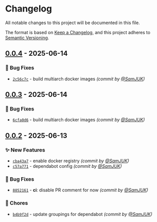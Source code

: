 # Changelog
All notable changes to this project will be documented in this file.

The format is based on [Keep a Changelog](https://keepachangelog.com/en/1.0.0/),
and this project adheres to [Semantic Versioning](https://semver.org/spec/v2.0.0.html).


## [0.0.4] - 2025-06-14
### :bug: Bug Fixes
- [`2c56c7c`](https://github.com/SamJUK/google-index-checker/commit/2c56c7c7eed33b40d820257e355fa25fbef40910) - build multiarch docker images *(commit by [@SamJUK](https://github.com/SamJUK))*


## [0.0.3] - 2025-06-14
### :bug: Bug Fixes
- [`6cfa0d6`](https://github.com/SamJUK/google-index-checker/commit/6cfa0d67aeb8d4e36d5fe3cc2f9de05549b21445) - build multiarch docker images *(commit by [@SamJUK](https://github.com/SamJUK))*


## [0.0.2] - 2025-06-13
### :sparkles: New Features
- [`cba43a7`](https://github.com/SamJUK/google-index-checker/commit/cba43a7155a7c00ed8d41a00a8d1b16f712db2d0) - enable docker registry *(commit by [@SamJUK](https://github.com/SamJUK))*
- [`c57a771`](https://github.com/SamJUK/google-index-checker/commit/c57a77106539bfb253efe0afeab65b9dccc88e06) - dependabot config *(commit by [@SamJUK](https://github.com/SamJUK))*

### :bug: Bug Fixes
- [`8852161`](https://github.com/SamJUK/google-index-checker/commit/8852161dd21c92284b74b7badefd3c670f11aa54) - **ci**: disable PR comment for now *(commit by [@SamJUK](https://github.com/SamJUK))*

### :wrench: Chores
- [`b4b9f2d`](https://github.com/SamJUK/google-index-checker/commit/b4b9f2da70ca8a6a7aa1e20b97d6e18be2318972) - update groupings for dependabot *(commit by [@SamJUK](https://github.com/SamJUK))*

[0.0.2]: https://github.com/SamJUK/google-index-checker/compare/0.0.1...0.0.2
[0.0.3]: https://github.com/SamJUK/google-index-checker/compare/0.0.2...0.0.3
[0.0.4]: https://github.com/SamJUK/google-index-checker/compare/0.0.3...0.0.4
